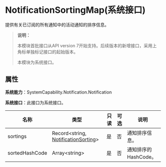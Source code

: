 # NotificationSortingMap(系统接口)

提供有关已订阅的所有通知中的活动通知的排序信息。

> **说明：**
>
> 本模块首批接口从API version 7开始支持。后续版本的新增接口，采用上角标单独标记接口的起始版本。
>
> 本模块为系统接口。

## 属性

**系统能力**：SystemCapability.Notification.Notification

**系统接口**：此接口为系统接口。

| 名称        | 类型     | 只读 | 可选 | 说明                                       |
| ----------- | ------- | --- | ----- |------------------------------------------ |
| sortings    | Record<string, [NotificationSorting](js-apis-inner-notification-notificationSorting-sys.md)\> | 是 | 否  | 通知排序信息。                                   |
| sortedHashCode | Array<string\> | 是 | 否  | 通知排序的HashCode。 |
